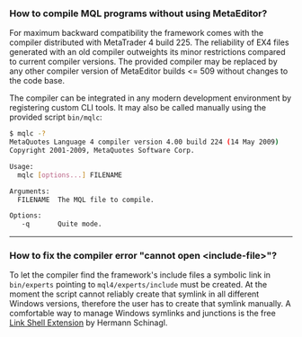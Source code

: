 
### How to compile MQL programs without using MetaEditor?
For maximum backward compatibility the framework comes with the compiler distributed with MetaTrader 4 build 225. The reliability of EX4 files generated with an old compiler outweights its minor restrictions compared to current compiler versions. The provided compiler may be replaced by any other compiler version of MetaEditor builds &lt;= 509 without changes to the code base.

The compiler can be integrated in any modern development environment by registering custom CLI tools. It may also be called manually using the provided script `bin/mqlc`:

```bash
$ mqlc -?
MetaQuotes Language 4 compiler version 4.00 build 224 (14 May 2009)
Copyright 2001-2009, MetaQuotes Software Corp.

Usage:
  mqlc [options...] FILENAME

Arguments:
  FILENAME  The MQL file to compile.

Options:
   -q       Quite mode.
```
- - -

### How to fix the compiler error "cannot open &lt;include-file&gt;"?
To let the compiler find the framework's include files a symbolic link in `bin/experts` pointing to `mql4/experts/include` must be created. At the moment the script cannot reliably create that symlink in all different Windows versions, therefore the user has to create that symlink manually. A comfortable way to manage Windows symlinks and junctions is the free [Link Shell Extension](http://schinagl.priv.at/nt/hardlinkshellext/linkshellextension.html) by Hermann Schinagl.
